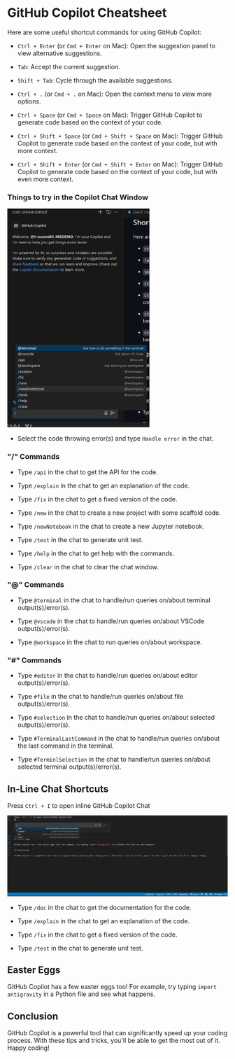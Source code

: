 # GitHub Copilot Cheatsheet

Here are some useful shortcut commands for using GitHub Copilot:

- `Ctrl + Enter` (or `Cmd + Enter` on Mac): Open the suggestion panel to view alternative suggestions.

- `Tab`: Accept the current suggestion.

- `Shift + Tab`: Cycle through the available suggestions.

- `Ctrl + .` (or `Cmd + .` on Mac): Open the context menu to view more options.

- `Ctrl + Space` (or `Cmd + Space` on Mac): Trigger GitHub Copilot to generate code based on the context of your code.

- `Ctrl + Shift + Space` (or `Cmd + Shift + Space` on Mac): Trigger GitHub Copilot to generate code based on the context of your code, but with more context.

- `Ctrl + Shift + Enter` (or `Cmd + Shift + Enter` on Mac): Trigger GitHub Copilot to generate code based on the context of your code, but with even more context.


### Things to try in the Copilot Chat Window

<img src="image.png" width="325" height="500">

- Select the code throwing error(s) and type `Handle error` in the chat.

### "/" Commands

- Type `/api` in the chat to get the API for the code.

- Type `/explain` in the chat to get an explanation of the code.

- Type `/fix` in the chat to get a fixed version of the code.

- Type `/new` in the chat to create a new project with some scaffold code.

- Type `/newNotebook` in the chat to create a new Jupyter notebook.

- Type `/test` in the chat to generate unit test.

- Type `/help` in the chat to get help with the commands.

- Type `/clear` in the chat to clear the chat window.

### "@" Commands

- Type `@terminal` in the chat to handle/run queries on/about terminal output(s)/error(s).

- Type `@vscode` in the chat to handle/run queries on/about VSCode output(s)/error(s).

- Type `@workspace` in the chat to run queries on/about workspace.

### "#" Commands

- Type `#editor` in the chat to handle/run queries on/about editor output(s)/error(s).

- Type `#file` in the chat to handle/run queries on/about file output(s)/error(s).

- Type `#selection` in the chat to handle/run queries on/about selected output(s)/error(s).

- Type `#TerminalLastCommand` in the chat to handle/run queries on/about the last command in the terminal.

- Type `#TerminlSelection` in the chat to handle/run queries on/about selected terminal output(s)/error(s).

## In-Line Chat Shortcuts

Press `Ctrl + I` to open inline GitHub Copilot Chat

![alt text](image-1.png)

- Type `/doc` in the chat to get the documentation for the code.

- Type `/explain` in the chat to get an explanation of the code.

- Type `/fix` in the chat to get a fixed version of the code.

- Type `/test` in the chat to generate unit test.

## Easter Eggs

GitHub Copilot has a few easter eggs too! For example, try typing `import antigravity` in a Python file and see what happens.

## Conclusion

GitHub Copilot is a powerful tool that can significantly speed up your coding process. With these tips and tricks, you'll be able to get the most out of it. Happy coding!